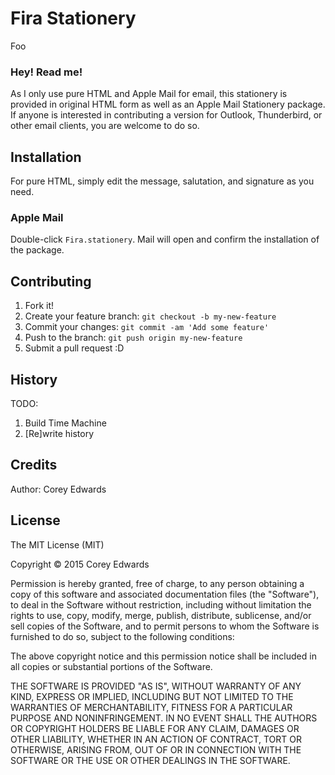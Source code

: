 # Fira Stationery
Foo

### Hey! Read me!
As I only use pure HTML and Apple Mail for email, this stationery is provided in original HTML form as well as an Apple Mail Stationery package. If anyone is interested in contributing a version for Outlook, Thunderbird, or other email clients, you are welcome to do so.

## Installation
For pure HTML, simply edit the message, salutation, and signature as you need.

### Apple Mail
Double-click `Fira.stationery`. Mail will open and confirm the installation of the package.

## Contributing

1. Fork it!
2. Create your feature branch: `git checkout -b my-new-feature`
3. Commit your changes: `git commit -am 'Add some feature'`
4. Push to the branch: `git push origin my-new-feature`
5. Submit a pull request :D

## History

TODO: 

1. Build Time Machine
2. [Re]write history

## Credits
Author: Corey Edwards

## License
The MIT License (MIT)

Copyright © 2015 Corey Edwards

Permission is hereby granted, free of charge, to any person obtaining a copy
of this software and associated documentation files (the "Software"), to deal
in the Software without restriction, including without limitation the rights
to use, copy, modify, merge, publish, distribute, sublicense, and/or sell
copies of the Software, and to permit persons to whom the Software is
furnished to do so, subject to the following conditions:

The above copyright notice and this permission notice shall be included in
all copies or substantial portions of the Software.

THE SOFTWARE IS PROVIDED "AS IS", WITHOUT WARRANTY OF ANY KIND, EXPRESS OR
IMPLIED, INCLUDING BUT NOT LIMITED TO THE WARRANTIES OF MERCHANTABILITY,
FITNESS FOR A PARTICULAR PURPOSE AND NONINFRINGEMENT. IN NO EVENT SHALL THE
AUTHORS OR COPYRIGHT HOLDERS BE LIABLE FOR ANY CLAIM, DAMAGES OR OTHER
LIABILITY, WHETHER IN AN ACTION OF CONTRACT, TORT OR OTHERWISE, ARISING FROM,
OUT OF OR IN CONNECTION WITH THE SOFTWARE OR THE USE OR OTHER DEALINGS IN
THE SOFTWARE.

